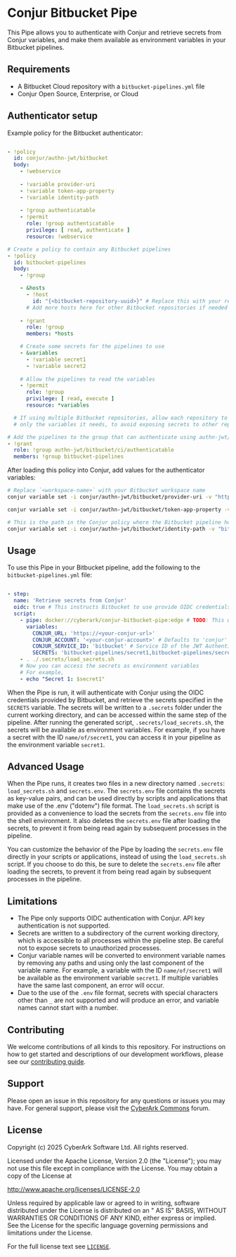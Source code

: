 # Conjur Bitbucket Pipe

This Pipe allows you to authenticate with Conjur and retrieve secrets from
Conjur variables, and make them available as environment variables in your
Bitbucket pipelines.

## Requirements

- A Bitbucket Cloud repository with a `bitbucket-pipelines.yml` file
- Conjur Open Source, Enterprise, or Cloud

## Authenticator setup

Example policy for the Bitbucket authenticator:

```yaml

- !policy
  id: conjur/authn-jwt/bitbucket
  body:
    - !webservice
    
    - !variable provider-uri
    - !variable token-app-property
    - !variable identity-path
    
    - !group authenticatable
    - !permit
      role: !group authenticatable
      privilege: [ read, authenticate ]
      resource: !webservice

# Create a policy to contain any Bitbucket pipelines
- !policy
  id: bitbucket-pipelines
  body:
    - !group

    - &hosts
      - !host
        id: "{<bitbucket-repository-uuid>}" # Replace this with your repositoryUuid
      # Add more hosts here for other Bitbucket repositories if needed
    
    - !grant
      role: !group
      members: *hosts

    # Create some secrets for the pipelines to use
    - &variables
      - !variable secret1
      - !variable secret2
    
    # Allow the pipelines to read the variables
    - !permit
      role: !group
      privilege: [ read, execute ]
      resource: *variables

  # If using multiple Bitbucket repositories, allow each repository to read
  # only the variables it needs, to avoid exposing secrets to other repositories

# Add the pipelines to the group that can authenticate using authn-jwt/bitbucket
- !grant
  role: !group authn-jwt/bitbucket/ci/authenticatable
  members: !group bitbucket-pipelines
```

After loading this policy into Conjur, add values for the authenticator variables:

```bash
# Replace `<workspace-name>` with your Bitbucket workspace name
conjur variable set -i conjur/authn-jwt/bitbucket/provider-uri -v "https://api.bitbucket.org/2.0/workspaces/<workspace-name>/pipelines-config/identity/oidc"

conjur variable set -i conjur/authn-jwt/bitbucket/token-app-property -v "repositoryUuid"

# This is the path in the Conjur policy where the Bitbucket pipeline hosts are defined
conjur variable set -i conjur/authn-jwt/bitbucket/identity-path -v "bitbucket-pipelines"
```

## Usage

To use this Pipe in your Bitbucket pipeline, add the following to the
`bitbucket-pipelines.yml` file:

```yaml

- step:
  name: 'Retrieve secrets from Conjur'
  oidc: true # This instructs Bitbucket to use provide OIDC credentials to the Pipe
  script:
    - pipe: docker://cyberark/conjur-bitbucket-pipe:edge # TODO: This will change when the Pipe is published
      variables:
        CONJUR_URL: 'https://<your-conjur-url>'
        CONJUR_ACCOUNT: '<your-conjur-account>' # Defaults to 'conjur'
        CONJUR_SERVICE_ID: 'bitbucket' # Service ID of the JWT Authenticator in Conjur. Defaults to 'bitbucket'
        SECRETS: 'bitbucket-pipelines/secret1,bitbucket-pipelines/secret2' # Comma-separated list of Conjur variable IDs
    - . ./.secrets/load_secrets.sh
    # Now you can access the secrets as environment variables
    # For example,
    - echo "Secret 1: $secret1"
```

When the Pipe is run, it will authenticate with Conjur using the OIDC
credentials provided by Bitbucket, and retrieve the secrets specified in the
`SECRETS` variable. The secrets will be written to a `.secrets` folder under the
current working directory, and can be accessed within the same step of the
pipeline. After running the generated script, `.secrets/load_secrets.sh`, the
secrets will be available as environment variables. For example, if you have a
secret with the ID `name/of/secret1`, you can access it in your pipeline as the
environment variable `secret1`.

## Advanced Usage

When the Pipe runs, it creates two files in a new directory named `.secrets`:
`load_secrets.sh` and `secrets.env`. The `secrets.env` file contains
the secrets as key-value pairs, and can be used directly by scripts and
applications that make use of the .env ("dotenv") file format. The
`load_secrets.sh` script is provided as a convenience to load the secrets from
the `secrets.env` file into the shell environment. It also deletes the
`secrets.env` file after loading the secrets, to prevent it from being read
again by subsequent processes in the pipeline.

You can customize the behavior of the Pipe by loading the `secrets.env` file
directly in your scripts or applications, instead of using the `load_secrets.sh`
script. If you choose to do this, be sure to delete the `secrets.env` file after
loading the secrets, to prevent it from being read again by subsequent
processes in the pipeline.

## Limitations

- The Pipe only supports OIDC authentication with Conjur. API key authentication
  is not supported.
- Secrets are written to a subdirectory of the current working directory, which is
  accessible to all processes within the pipeline step. Be careful not to expose
  secrets to unauthorized processes.
- Conjur variable names will be converted to environment variable names by
  removing any paths and using only the last component of the variable name. For
  example, a variable with the ID `name/of/secret1` will be available as the
  environment variable `secret1`. If multiple variables have the same last
  component, an error will occur.
- Due to the use of the `.env` file format, secrets with special characters
  other than `_` are not supported and will produce an error, and variable
  names cannot start with a number.

## Contributing

We welcome contributions of all kinds to this repository. For instructions on how to get started and descriptions of our
development workflows, please see our [contributing guide](CONTRIBUTING.md).

## Support

Please open an issue in this repository for any questions or issues you may have. For general support, please visit the [CyberArk Commons](https://discuss.cyberarkcommons.org/) forum.

## License

Copyright (c) 2025 CyberArk Software Ltd. All rights reserved.

Licensed under the Apache License, Version 2.0 (the "License"); you may not use this file except in compliance with the
License. You may obtain a copy of the License at

<http://www.apache.org/licenses/LICENSE-2.0>

Unless required by applicable law or agreed to in writing, software distributed under the License is distributed on an "
AS IS" BASIS, WITHOUT WARRANTIES OR CONDITIONS OF ANY KIND, either express or implied. See the License for the specific
language governing permissions and limitations under the License.

For the full license text see [`LICENSE`](LICENSE).
